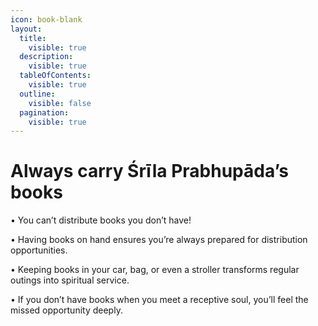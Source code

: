 ```yaml
---
icon: book-blank
layout:
  title:
    visible: true
  description:
    visible: true
  tableOfContents:
    visible: true
  outline:
    visible: false
  pagination:
    visible: true
---
```


# Always carry Śrīla Prabhupāda’s books

• You can’t distribute books you don’t have!

• Having books on hand ensures you’re always prepared for distribution opportunities.

• Keeping books in your car, bag, or even a stroller transforms regular outings into spiritual service.

• If you don’t have books when you meet a receptive soul, you’ll feel the missed opportunity deeply.
